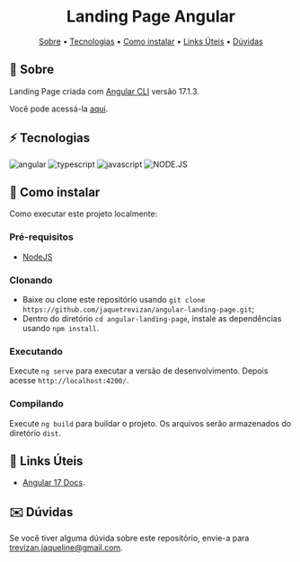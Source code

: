 [JAVASCRIPT__BADGE]: https://img.shields.io/badge/JavaScript-F7DF1E?style=for-the-badge&logo=javascript&logoColor=black
[TYPESCRIPT__BADGE]: https://img.shields.io/badge/TypeScript-007ACC?style=for-the-badge&logo=typescript&logoColor=white
[ANGULAR__BADGE]: https://img.shields.io/badge/Angular-DD0031?style=for-the-badge&logo=angular&logoColor=fff
[NODE.JS__BADGE]: https://img.shields.io/badge/Node.js-339933?style=for-the-badge&logo=node.js&logoColor=white


<h1 align="center" style="font-weight: bold;">Landing Page Angular</h1>

<p align="center">
 <a href="#about">Sobre</a> • 
 <a href="#technologies">Tecnologias</a> • 
 <a href="#started">Como instalar</a>  • 
 <a href="#links">Links Úteis</a> •
 <a href="#questions">Dúvidas</a>
</p>

<h2 id="about">📌 Sobre</h2>

Landing Page criada com [Angular CLI](https://github.com/angular/angular-cli) versão 17.1.3.

Você pode acessá-la [aqui](https://angular-landingpage.netlify.app/).

<h2 id="technologies">⚡️ Tecnologias</h2>

![angular][ANGULAR__BADGE] ![typescript][TYPESCRIPT__BADGE] ![javascript][JAVASCRIPT__BADGE] ![NODE.JS][NODE.JS__BADGE]

<h2 id="started">🚀 Como instalar</h2>

Como executar este projeto localmente:

<h3>Pré-requisitos</h3>

- [NodeJS](https://nodejs.org/en)

<h3>Clonando</h3>

- Baixe ou clone este repositório usando `git clone https://github.com/jaquetrevizan/angular-landing-page.git`;
- Dentro do diretório `cd angular-landing-page`, instale as dependências usando `npm install`.

<h3>Executando</h3>

Execute `ng serve` para executar a versão de desenvolvimento. Depois acesse `http://localhost:4200/`.

<h3>Compilando</h3>

Execute `ng build` para buildar o projeto. Os arquivos serão armazenados do diretório `dist`.

<h2 id="links">🔗 Links Úteis</h2>

- [Angular 17 Docs](https://angular.dev/).

<h2 id="questions">✉️ Dúvidas</h2>

Se você tiver alguma dúvida sobre este repositório, envie-a para trevizan.jaqueline@gmail.com.

